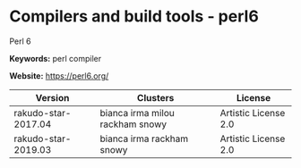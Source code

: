 # Compilers and build tools - perl6

Perl 6

**Keywords:** perl compiler

**Website:** <https://perl6.org/>

| Version | Clusters | License |
| ------- | -------- | ------- |
| rakudo-star-2017.04 | bianca irma milou rackham snowy | Artistic License 2.0 |
| rakudo-star-2019.03 | bianca irma rackham snowy | Artistic License 2.0 |
